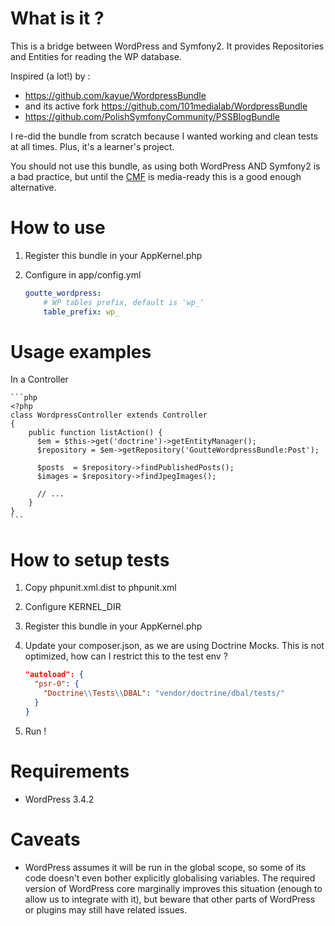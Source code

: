 What is it ?
============

This is a bridge between WordPress and Symfony2.
It provides Repositories and Entities for reading the WP database.

Inspired (a lot!) by :
- https://github.com/kayue/WordpressBundle
- and its active fork https://github.com/101medialab/WordpressBundle
- https://github.com/PolishSymfonyCommunity/PSSBlogBundle

I re-did the bundle from scratch because I wanted working and clean tests at all times. Plus, it's a learner's project.

You should not use this bundle, as using both WordPress AND Symfony2 is a bad practice,
but until the [CMF](http://cmf.symfony.com) is media-ready this is a good enough alternative.


How to use
==========

1. Register this bundle in your AppKernel.php
2. Configure in app/config.yml

    ```yml
    goutte_wordpress:
        # WP tables prefix, default is 'wp_'
        table_prefix: wp_
    ```


Usage examples
==============

In a Controller

    ```php
    <?php
    class WordpressController extends Controller
    {
        public function listAction() {
          $em = $this->get('doctrine')->getEntityManager();
          $repository = $em->getRepository('GoutteWordpressBundle:Post');

          $posts  = $repository->findPublishedPosts();
          $images = $repository->findJpegImages();

          // ...
        }
    }
    ```



How to setup tests
==================

1. Copy phpunit.xml.dist to phpunit.xml
2. Configure KERNEL_DIR
3. Register this bundle in your AppKernel.php
4. Update your composer.json, as we are using Doctrine Mocks.
   This is not optimized, how can I restrict this to the test env ?

   ```json
   "autoload": {
     "psr-0": {
       "Doctrine\\Tests\\DBAL": "vendor/doctrine/dbal/tests/"
     }
   }
   ```

5. Run !


Requirements
============

* WordPress 3.4.2


Caveats
=======

* WordPress assumes it will be run in the global scope, so some of its code doesn't even bother
  explicitly globalising variables. The required version of WordPress core marginally improves this
  situation (enough to allow us to integrate with it), but beware that other parts of WordPress or
  plugins may still have related issues.
